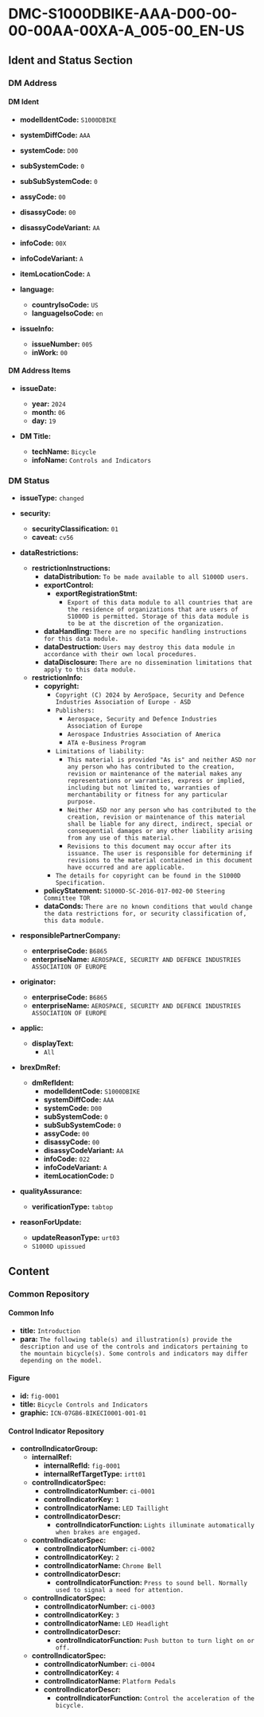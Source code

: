 # DMC-S1000DBIKE-AAA-D00-00-00-00AA-00XA-A_005-00_EN-US

## Ident and Status Section

### DM Address

#### DM Ident

*   **modelIdentCode:** `S1000DBIKE`
*   **systemDiffCode:** `AAA`
*   **systemCode:** `D00`
*   **subSystemCode:** `0`
*   **subSubSystemCode:** `0`
*   **assyCode:** `00`
*   **disassyCode:** `00`
*   **disassyCodeVariant:** `AA`
*   **infoCode:** `00X`
*   **infoCodeVariant:** `A`
*   **itemLocationCode:** `A`

*   **language:** 
    *   **countryIsoCode:** `US`
    *   **languageIsoCode:** `en`

*   **issueInfo:**
    *   **issueNumber:** `005`
    *   **inWork:** `00`

#### DM Address Items

*   **issueDate:**
    *   **year:** `2024`
    *   **month:** `06`
    *   **day:** `19`

*   **DM Title:**
    *   **techName:** `Bicycle`
    *   **infoName:** `Controls and Indicators`

### DM Status

*   **issueType:** `changed`

*   **security:**
    *   **securityClassification:** `01`
    *   **caveat:** `cv56`

*   **dataRestrictions:**
    *   **restrictionInstructions:**
        *   **dataDistribution:** `To be made available to all S1000D users.`
        *   **exportControl:**
            *   **exportRegistrationStmt:**
                *   `Export of this data module to all countries that are the residence of organizations that are users of S1000D is permitted. Storage of this data module is to be at the discretion of the organization.`
        *   **dataHandling:** `There are no specific handling instructions for this data module.`
        *   **dataDestruction:** `Users may destroy this data module in accordance with their own local procedures.`
        *   **dataDisclosure:** `There are no dissemination limitations that apply to this data module.`
    *   **restrictionInfo:**
        *   **copyright:**
            *   `Copyright (C) 2024 by AeroSpace, Security and Defence Industries Association of Europe - ASD`
            *   `Publishers:`
                *   `Aerospace, Security and Defence Industries Association of Europe`
                *   `Aerospace Industries Association of America`
                *   `ATA e-Business Program`
            *   `Limitations of liability:`
                *   `This material is provided "As is" and neither ASD nor any person who has contributed to the creation, revision or maintenance of the material makes any representations or warranties, express or implied, including but not limited to, warranties of merchantability or fitness for any particular purpose.`
                *   `Neither ASD nor any person who has contributed to the creation, revision or maintenance of this material shall be liable for any direct, indirect, special or consequential damages or any other liability arising from any use of this material.`
                *   `Revisions to this document may occur after its issuance. The user is responsible for determining if revisions to the material contained in this document have occurred and are applicable.`
            *   `The details for copyright can be found in the S1000D Specification.`
        *   **policyStatement:** `S1000D-SC-2016-017-002-00 Steering Committee TOR`
        *   **dataConds:** `There are no known conditions that would change the data restrictions for, or security classification of, this data module.`

*   **responsiblePartnerCompany:**
    *   **enterpriseCode:** `B6865`
    *   **enterpriseName:** `AEROSPACE, SECURITY AND DEFENCE INDUSTRIES ASSOCIATION OF EUROPE`

*   **originator:**
    *   **enterpriseCode:** `B6865`
    *   **enterpriseName:** `AEROSPACE, SECURITY AND DEFENCE INDUSTRIES ASSOCIATION OF EUROPE`

*   **applic:**
    *   **displayText:**
        *   `All`

*   **brexDmRef:**
    *   **dmRefIdent:**
        *   **modelIdentCode:** `S1000DBIKE`
        *   **systemDiffCode:** `AAA`
        *   **systemCode:** `D00`
        *   **subSystemCode:** `0`
        *   **subSubSystemCode:** `0`
        *   **assyCode:** `00`
        *   **disassyCode:** `00`
        *   **disassyCodeVariant:** `AA`
        *   **infoCode:** `022`
        *   **infoCodeVariant:** `A`
        *   **itemLocationCode:** `D`

*   **qualityAssurance:**
    *   **verificationType:** `tabtop`

*   **reasonForUpdate:**
    *   **updateReasonType:** `urt03`
    *   `S1000D upissued`

## Content

### Common Repository

#### Common Info

*   **title:** `Introduction`
*   **para:** `The following table(s) and illustration(s) provide the description and use of the controls and indicators pertaining to the mountain bicycle(s). Some controls and indicators may differ depending on the model.`

#### Figure

*   **id:** `fig-0001`
*   **title:** `Bicycle Controls and Indicators`
*   **graphic:** `ICN-07GB6-BIKECI0001-001-01`

#### Control Indicator Repository

*   **controlIndicatorGroup:**
    *   **internalRef:**
        *   **internalRefId:** `fig-0001`
        *   **internalRefTargetType:** `irtt01`
    *   **controlIndicatorSpec:**
        *   **controlIndicatorNumber:** `ci-0001`
        *   **controlIndicatorKey:** `1`
        *   **controlIndicatorName:** `LED Taillight`
        *   **controlIndicatorDescr:**
            *   **controlIndicatorFunction:** `Lights illuminate automatically when brakes are engaged.`
    *   **controlIndicatorSpec:**
        *   **controlIndicatorNumber:** `ci-0002`
        *   **controlIndicatorKey:** `2`
        *   **controlIndicatorName:** `Chrome Bell`
        *   **controlIndicatorDescr:**
            *   **controlIndicatorFunction:** `Press to sound bell. Normally used to signal a need for attention.`
    *   **controlIndicatorSpec:**
        *   **controlIndicatorNumber:** `ci-0003`
        *   **controlIndicatorKey:** `3`
        *   **controlIndicatorName:** `LED Headlight`
        *   **controlIndicatorDescr:**
            *   **controlIndicatorFunction:** `Push button to turn light on or off.`
    *   **controlIndicatorSpec:**
        *   **controlIndicatorNumber:** `ci-0004`
        *   **controlIndicatorKey:** `4`
        *   **controlIndicatorName:** `Platform Pedals`
        *   **controlIndicatorDescr:**
            *   **controlIndicatorFunction:** `Control the acceleration of the bicycle.`